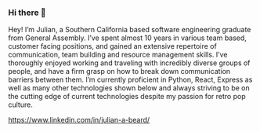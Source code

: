 ### Hi there 👋

Hey! I’m Julian, a Southern California based software engineering graduate from General Assembly. I’ve spent almost 10 years in various team based, customer facing positions, and gained an extensive repertoire of communication, team building and resource management skills. I’ve thoroughly enjoyed working and traveling with incredibly diverse groups of people, and have a firm grasp on how to break down communication barriers between them. I’m currently proficient in Python, React, Express as well as many other technologies shown below and always striving to be on the cutting edge of current technologies despite my passion for retro pop culture.

https://www.linkedin.com/in/julian-a-beard/
